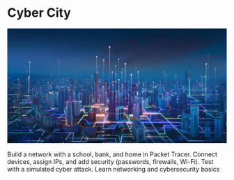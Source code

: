 # Cyber City

<div align="center">
<img src="https://github.com/ThreatPatrol/Cyber-City-/blob/d4f57234d6e50ba13dd1476bf50bd4197041a568/istockphoto-1406674466-612x612.jpg">
</div>

Build a network with a school, bank, and home in Packet Tracer. Connect devices, assign IPs, and add security (passwords, firewalls, Wi-Fi). Test with a simulated cyber attack. Learn networking and cybersecurity basics
